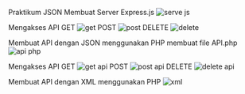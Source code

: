Praktikum JSON
Membuat	Server	Express.js
![serve js](https://github.com/user-attachments/assets/d3fe23d5-2eb5-46ec-966f-36973044019a)

Mengakses	API 
GET
![get](https://github.com/user-attachments/assets/7e69fb45-c1bf-484a-bd9f-3465dcf7d019)
POST
![post](https://github.com/user-attachments/assets/0537bb9b-5d45-432c-8c0d-1fb5e0448577)
DELETE
![delete](https://github.com/user-attachments/assets/2300bd05-a2a4-45ce-ab78-5b8bbd78a1de)

Membuat API dengan JSON menggunakan PHP
membuat file API.php
![api php](https://github.com/user-attachments/assets/e36cfc72-8615-4d79-a8c7-870cf063c3e6)

Mengakses	API
GET
![get api](https://github.com/user-attachments/assets/e1f17b94-c234-4408-aa5f-d0fe01176adf)
POST
![post api](https://github.com/user-attachments/assets/c81c0e15-6178-4723-aa2a-07fc20c8a204)
DELETE
![delete api](https://github.com/user-attachments/assets/7b0575ee-7ceb-438c-8858-3f1b728835e9)

 Membuat API dengan XML menggunakan PHP
 ![xml](https://github.com/user-attachments/assets/c8242450-260c-4f2a-a5e8-9ef5f0776040)




